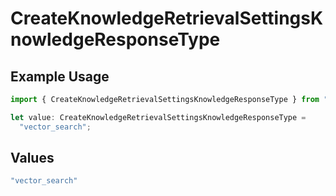 # CreateKnowledgeRetrievalSettingsKnowledgeResponseType

## Example Usage

```typescript
import { CreateKnowledgeRetrievalSettingsKnowledgeResponseType } from "@orq-ai/node/models/operations";

let value: CreateKnowledgeRetrievalSettingsKnowledgeResponseType =
  "vector_search";
```

## Values

```typescript
"vector_search"
```